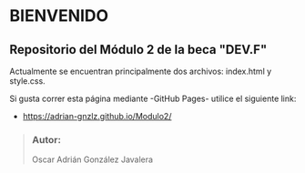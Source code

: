 # BIENVENIDO
## Repositorio del Módulo 2 de la beca "DEV.F"

Actualmente se encuentran principalmente dos archivos: index.html y style.css.

>

Si gusta correr esta página mediante -GitHub Pages- utilice el siguiente link: 
- https://adrian-gnzlz.github.io/Modulo2/

> ### Autor:
> Oscar Adrián González Javalera